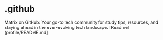 # .github
Matrix on GitHub: Your go-to tech community for study tips, resources, and staying ahead in the ever-evolving tech landscape.
[Readme](profile/README.md]
